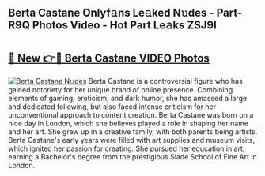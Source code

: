 ## Berta Castane Onlyf𝚊ns Le𝚊ked N𝚞des - Part-R9Q Photos Video - Hot Part Le𝚊ks ZSJ9I

# <h2><a href="http://ab18478.deff.icu/?id=Berta+Castane">🔗 New 👉🔴 Berta Castane VIDEO Photos</a></h2>

[![Berta Castane N𝚞des](https://i.imgur.com/rIISA9y.gif)](http://ab18478.deff.icu/?id=Berta+Castane)
Berta Castane is a controversial figure who has gained notoriety for her unique brand of online presence. Combining elements of gaming, eroticism, and dark humor, she has amassed a large and dedicated following, but also faced intense criticism for her unconventional approach to content creation. Berta Castane was born on a nice day in London, which she believes played a role in shaping her name and her art. She grew up in a creative family, with both parents being artists. Berta Castane's early years were filled with art supplies and museum visits, which ignited her passion for creating. She pursued her education in art, earning a Bachelor's degree from the prestigious Slade School of Fine Art in London.
